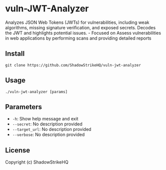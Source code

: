 # vuln-JWT-Analyzer
Analyzes JSON Web Tokens (JWTs) for vulnerabilities, including weak algorithms, missing signature verification, and exposed secrets. Decodes the JWT and highlights potential issues. - Focused on Assess vulnerabilities in web applications by performing scans and providing detailed reports

## Install
`git clone https://github.com/ShadowStrikeHQ/vuln-jwt-analyzer`

## Usage
`./vuln-jwt-analyzer [params]`

## Parameters
- `-h`: Show help message and exit
- `--secret`: No description provided
- `--target_url`: No description provided
- `--verbose`: No description provided

## License
Copyright (c) ShadowStrikeHQ
